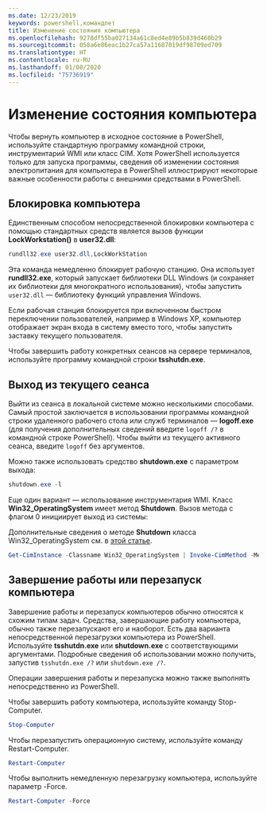 ```yaml
---
ms.date: 12/23/2019
keywords: powershell,командлет
title: Изменение состояния компьютера
ms.openlocfilehash: 9278df55ba027134a61c8ed4e89b5b839d460b29
ms.sourcegitcommit: 058a6e86eac1b27ca57a11687019df98709ed709
ms.translationtype: HT
ms.contentlocale: ru-RU
ms.lasthandoff: 01/08/2020
ms.locfileid: "75736919"
---
```

# <a name="changing-computer-state"></a>Изменение состояния компьютера

Чтобы вернуть компьютер в исходное состояние в PowerShell, используйте стандартную программу командной строки, инструментарий WMI или класс CIM.
Хотя PowerShell используется только для запуска программы, сведения об изменении состояния электропитания для компьютера в PowerShell иллюстрируют некоторые важные особенности работы с внешними средствами в PowerShell.

## <a name="locking-a-computer"></a>Блокировка компьютера

Единственным способом непосредственной блокировки компьютера с помощью стандартных средств является вызов функции **LockWorkstation()** в **user32.dll**:

```powershell
rundll32.exe user32.dll,LockWorkStation
```

Эта команда немедленно блокирует рабочую станцию. Она использует **rundll32.exe**, который запускает библиотеки DLL Windows (и сохраняет их библиотеки для многократного использования), чтобы запустить `user32.dll` — библиотеку функций управления Windows.

Если рабочая станция блокируется при включенном быстром переключении пользователей, например в Windows XP, компьютер отображает экран входа в систему вместо того, чтобы запустить заставку текущего пользователя.

Чтобы завершить работу конкретных сеансов на сервере терминалов, используйте программу командной строки **tsshutdn.exe**.

## <a name="logging-off-the-current-session"></a>Выход из текущего сеанса

Выйти из сеанса в локальной системе можно несколькими способами. Самый простой заключается в использовании программы командной строки удаленного рабочего стола или служб терминалов — **logoff.exe** (для получения дополнительных сведений введите `logoff /?` в командной строке PowerShell). Чтобы выйти из текущего активного сеанса, введите `logoff` без аргументов.

Можно также использовать средство **shutdown.exe** с параметром выхода:

```powershell
shutdown.exe -l
```

Еще один вариант — использование инструментария WMI. Класс **Win32_OperatingSystem** имеет метод **Shutdown**.
Вызов метода с флагом 0 инициирует выход из системы:

Дополнительные сведения о методе **Shutdown** класса Win32_OperatingSystem см. в [этой статье](/windows/win32/cimwin32prov/shutdown-method-in-class-win32-operatingsystem).

```powershell
Get-CimInstance -Classname Win32_OperatingSystem | Invoke-CimMethod -MethodName Shutdown
```

## <a name="shutting-down-or-restarting-a-computer"></a>Завершение работы или перезапуск компьютера

Завершение работы и перезапуск компьютеров обычно относятся к схожим типам задач. Средства, завершающие работу компьютера, обычно также перезапускают его и наоборот. Есть два варианта непосредственной перезагрузки компьютера из PowerShell. Используйте **tsshutdn.exe** или **shutdown.exe** с соответствующими аргументами. Подробные сведения об использовании можно получить, запустив `tsshutdn.exe /?` или `shutdown.exe /?`.

Операции завершения работы и перезапуска можно также выполнять непосредственно из PowerShell.

Чтобы завершить работу компьютера, используйте команду Stop-Computer.

```powershell
Stop-Computer
```

Чтобы перезапустить операционную систему, используйте команду Restart-Computer.

```powershell
Restart-Computer
```

Чтобы выполнить немедленную перезагрузку компьютера, используйте параметр -Force.

```powershell
Restart-Computer -Force
```
